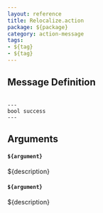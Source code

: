 ```yaml
---
layout: reference
title: Relocalize.action
package: ${package}
category: action-message
tags: 
- ${tag}
- ${tag}
---
```


## Message Definition
```

---
bool success
---

```

## Arguments
#### `${argument}`
${description}

#### `${argument}`
${description}
